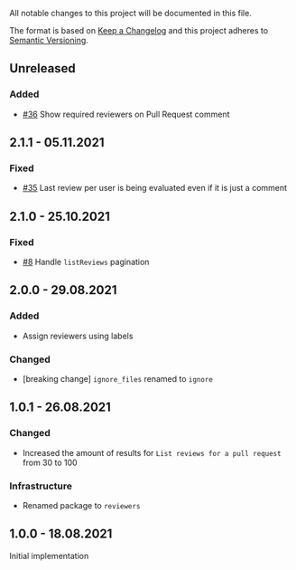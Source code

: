 All notable changes to this project will be documented in this file.

The format is based on [Keep a Changelog](http://keepachangelog.com/)
and this project adheres to [Semantic Versioning](http://semver.org/).

## Unreleased

### Added
- [#36](https://github.com/zattoo/reviewers/issues/36) Show required reviewers on Pull Request comment

## 2.1.1 - 05.11.2021

### Fixed
- [#35](https://github.com/zattoo/reviewers/issues/35) Last review per user is being evaluated even if it is just a comment

## 2.1.0 - 25.10.2021

### Fixed
- [#8](https://github.com/zattoo/reviewers/issues/8) Handle `listReviews` pagination

## 2.0.0 - 29.08.2021

### Added
- Assign reviewers using labels

### Changed
- [breaking change] `ignore_files` renamed to `ignore`

## 1.0.1 - 26.08.2021

### Changed
- Increased the amount of results for `List reviews for a pull request` from 30 to 100

### Infrastructure
- Renamed package to `reviewers`

## 1.0.0 - 18.08.2021

Initial implementation
